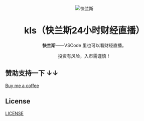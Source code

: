 <div align="center">
<img src="https://deja-vuuu.github.io/kls/src/assets/kls.png" alt="快兰斯"/>

# kls（快兰斯24小时财经直播）

**快兰斯**——VSCode 里也可以看财经直播。



投资有风险，入市需谨慎！

</div>

## 赞助支持一下 ↓↓

[Buy me a coffee](https://github.com/giscafer/buy-me-a-coffee/blob/master/README.md)

## License

[LICENSE](./LICENSE)
